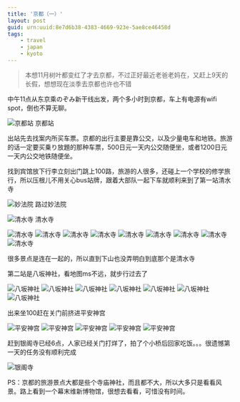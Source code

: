```yaml
---
title: '京都（一）'
layout: post
guid: urn:uuid:8e7d6b38-4383-4669-923e-5ae8ce46458d
tags:
    - travel
    - japan
    - kyoto
---
```


> 本想11月树叶都变红了才去京都，不过正好最近老爸老妈在，又赶上9天的长假，想想现在淡季去京都也许也不错                                                                                                  

中午11点从东京乘のぞみ新干线出发，两个多小时到京都，车上有电源有wifi spot，倒也不算无聊。

<span class="image-600">![京都站](/media/files/2009/09/27/kyoto-eki.jpg)</span>
京都站

出站先去找案内所买车票。京都的出行主要是靠公交，以及少量电车和地铁。旅游的话一定要买乗り放題的那种车票，500日元一天内公交随便坐，或者1200日元一天内公交地铁随便坐。

找到宾馆放下行李立刻出门跳上100路，旅游的人很多，还碰上一个学校的修学旅行，所以压根儿不用关心bus站牌，跟着大部队一起下车就顺利来到了第一站清水寺

<span class="image-600">![妙法院](/media/files/2009/09/27/myouhouin.jpg)</span>
路过妙法院

<span class="image-600">![清水寺](/media/files/2009/09/27/simizuji-2.jpg)</span>
清水寺

<span class="image-300">![清水寺](/media/files/2009/09/27/simizuji-1.jpg)</span>
<span class="image-600">![清水寺](/media/files/2009/09/27/simizuji-3.jpg)</span>
<span class="image-600">![清水寺](/media/files/2009/09/27/simizuji-4.jpg)</span>
<span class="image-600">![清水寺](/media/files/2009/09/27/simizuji-5.jpg)</span>
<span class="image-300">![清水寺](/media/files/2009/09/27/simizuji-6.jpg)</span>
<span class="image-600">![清水寺](/media/files/2009/09/27/simizuji-7.jpg)</span>
<span class="image-500">![清水寺](/media/files/2009/09/27/simizuji-8.jpg)</span>
<span class="image-600">![清水寺](/media/files/2009/09/27/simizuji-9.jpg)</span>
<span class="image-600">![清水寺](/media/files/2009/09/27/simizuji-10.jpg)</span>

很多景点是连在一起的，所以直到下山也没弄明白到底那个是清水寺

第二站是八坂神社，看地图ms不远，就步行过去了

<span class="image-300">![八坂神社](/media/files/2009/09/27/yasakajinjya-3.jpg)</span>
<span class="image-300">![八坂神社](/media/files/2009/09/27/yasakajinjya-6.jpg)</span>
<span class="image-600">![八坂神社](/media/files/2009/09/27/yasakajinjya.jpg)</span>
<span class="image-600">![八坂神社](/media/files/2009/09/27/yasakajinjya-1.jpg)</span>
<span class="image-600">![八坂神社](/media/files/2009/09/27/yasakajinjya-2.jpg)</span>
<span class="image-600">![八坂神社](/media/files/2009/09/27/yasakajinjya-4.jpg)</span>
<span class="image-300">![八坂神社](/media/files/2009/09/27/yasakajinjya-5.jpg)</span>

出来坐100赶在关门前挤进平安神宫

<span class="image-600">![平安神宫](/media/files/2009/09/27/heianjinko-2.jpg)</span>
<span class="image-600">![平安神宫](/media/files/2009/09/27/heianjinko-1.jpg)</span>
<span class="image-600">![平安神宫](/media/files/2009/09/27/heianjinko-3.jpg)</span>
<span class="image-600">![平安神宫](/media/files/2009/09/27/heianjinko-4.jpg)</span>
<span class="image-600">![平安神宫](/media/files/2009/09/27/heianjinko-5.jpg)</span>

赶到银阁寺已经6点，人家已经关门打烊了，拍了个小桥后回家吃饭。。。很遗憾第一天的任务没有顺利完成

<span class="image-300">![银阁寺](/media/files/2009/09/27/ginkakuji.jpg)</span>

PS：京都的旅游景点大都是些个寺庙神社，而且都不大，所以大多只是看看风景。路上看到一个幕末维新博物馆，很想去看看，可惜没有时间。


